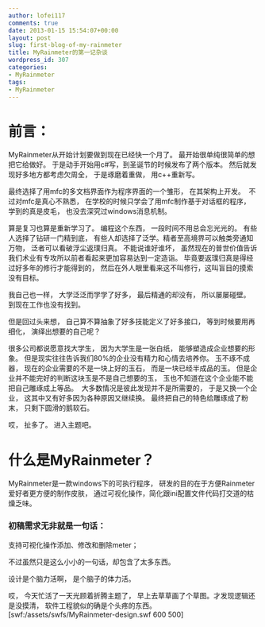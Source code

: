 ```yaml
---
author: lofei117
comments: true
date: 2013-01-15 15:54:07+00:00
layout: post
slug: first-blog-of-my-rainmeter
title: MyRainmeter的第一记杂谈
wordpress_id: 307
categories:
- MyRainmeter
tags:
- MyRainmeter
---
```


# 前言：


MyRainmeter从开始计划要做到现在已经快一个月了。 最开始很单纯很简单的想把它给做好。 于是动手开始用c#写，到圣诞节的时候发布了两个版本。 然后就发现好多地方都考虑欠周全， 于是琢磨着重做， 用c++重新写。

最终选择了用mfc的多文档界面作为程序界面的一个雏形， 在其架构上开发。  不过对mfc是真心不熟悉， 在学校的时候只学会了用mfc制作基于对话框的程序， 学到的真是皮毛， 也没去深究过windows消息机制。

算是复习也算是重新学习了。 编程这个东西， 一段时间不用总会忘光光的。 有些人选择了钻研一门精到底， 有些人却选择了泛学。精者至高境界可以触类旁通知万物， 泛者可以看破浮尘返璞归真。 不能说谁好谁坏， 虽然现在的普世价值告诉我们术业有专攻所以前者看起来更加容易达到一定造诣。 毕竟要返璞归真是得经过好多年的修行才能得到的， 然后在外人眼里看来这不叫修行，这叫盲目的摸索没有目标。

我自己也一样， 大学泛泛而学学了好多， 最后精通的却没有， 所以屡屡碰壁。 到现在工作也没有找到。

但是回过头来想， 自己算不算抽象了好多技能定义了好多接口， 等到时候要用再细化， 演绎出想要的自己呢？

很多公司都说愿意找大学生， 因为大学生是一张白纸， 能够塑造成企业想要的形象。 但是现实往往告诉我们80%的企业没有精力和心情去培养你。 玉不琢不成器， 现在的企业需要的不是一块上好的玉石， 而是一块已经半成品的玉。 但是企业并不能完好的判断这块玉是不是自己想要的玉， 玉也不知道在这个企业能不能把自己雕琢成上等品。  大多数情况是彼此发现并不是所需要的， 于是又换一个企业， 这其中又有好多因为各种原因又继续换。 最终把自己的特色给雕琢成了粉末， 只剩下圆滑的鹅软石。

哎， 扯多了。 进入主题吧。




# 什么是MyRainmeter？


MyRainmeter是一款windows下的可执行程序， 研发的目的在于方便Rainmeter爱好者更方便的制作皮肤， 通过可视化操作，简化跟ini配置文件代码打交道的枯燥乏味。




### 初稿需求无非就是一句话：


支持可视化操作添加、修改和删除meter；



不过虽然只是这么小小的一句话，却包含了太多东西。

设计是个脑力活啊， 是个脑子的体力活。



哎， 今天忙活了一天光顾着折腾主题了， 早上去草草画了个草图。才发现逻辑还是没摸清， 软件工程貌似的确是个头疼的东西。
[swf:/assets/swfs/MyRainmeter-design.swf 600 500]

